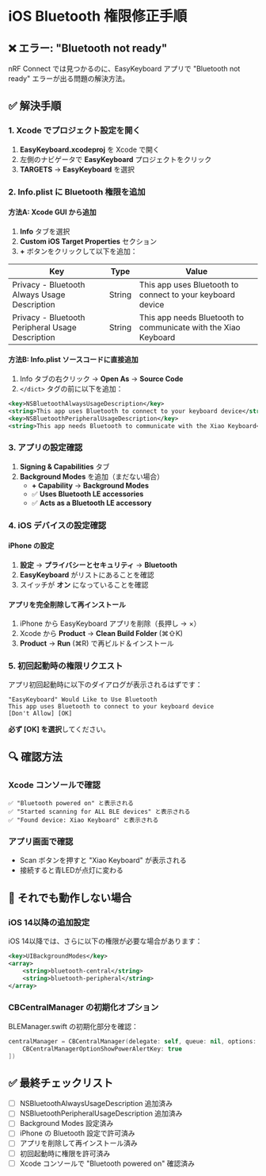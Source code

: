 # iOS Bluetooth 権限修正手順

## ❌ エラー: "Bluetooth not ready"

nRF Connect では見つかるのに、EasyKeyboard アプリで "Bluetooth not ready" エラーが出る問題の解決方法。

## ✅ 解決手順

### 1. Xcode でプロジェクト設定を開く

1. **EasyKeyboard.xcodeproj** を Xcode で開く
2. 左側のナビゲータで **EasyKeyboard** プロジェクトをクリック
3. **TARGETS** → **EasyKeyboard** を選択

### 2. Info.plist に Bluetooth 権限を追加

#### 方法A: Xcode GUI から追加

1. **Info** タブを選択
2. **Custom iOS Target Properties** セクション
3. **+** ボタンをクリックして以下を追加：

| Key | Type | Value |
|-----|------|-------|
| Privacy - Bluetooth Always Usage Description | String | This app uses Bluetooth to connect to your keyboard device |
| Privacy - Bluetooth Peripheral Usage Description | String | This app needs Bluetooth to communicate with the Xiao Keyboard |

#### 方法B: Info.plist ソースコードに直接追加

1. Info タブの右クリック → **Open As** → **Source Code**
2. `</dict>` タグの前に以下を追加：

```xml
<key>NSBluetoothAlwaysUsageDescription</key>
<string>This app uses Bluetooth to connect to your keyboard device</string>
<key>NSBluetoothPeripheralUsageDescription</key>
<string>This app needs Bluetooth to communicate with the Xiao Keyboard</string>
```

### 3. アプリの設定確認

1. **Signing & Capabilities** タブ
2. **Background Modes** を追加（まだない場合）
   - **+ Capability** → **Background Modes**
   - ✅ **Uses Bluetooth LE accessories**
   - ✅ **Acts as a Bluetooth LE accessory**

### 4. iOS デバイスの設定確認

#### iPhone の設定
1. **設定** → **プライバシーとセキュリティ** → **Bluetooth**
2. **EasyKeyboard** がリストにあることを確認
3. スイッチが **オン** になっていることを確認

#### アプリを完全削除して再インストール
1. iPhone から EasyKeyboard アプリを削除（長押し → ×）
2. Xcode から **Product** → **Clean Build Folder** (⌘⇧K)
3. **Product** → **Run** (⌘R) で再ビルド＆インストール

### 5. 初回起動時の権限リクエスト

アプリ初回起動時に以下のダイアログが表示されるはずです：
```
"EasyKeyboard" Would Like to Use Bluetooth
This app uses Bluetooth to connect to your keyboard device
[Don't Allow] [OK]
```

**必ず [OK] を選択**してください。

## 🔍 確認方法

### Xcode コンソールで確認
```
✅ "Bluetooth powered on" と表示される
✅ "Started scanning for ALL BLE devices" と表示される
✅ "Found device: Xiao Keyboard" と表示される
```

### アプリ画面で確認
- Scan ボタンを押すと "Xiao Keyboard" が表示される
- 接続すると青LEDが点灯に変わる

## 🚨 それでも動作しない場合

### iOS 14以降の追加設定

iOS 14以降では、さらに以下の権限が必要な場合があります：

```xml
<key>UIBackgroundModes</key>
<array>
    <string>bluetooth-central</string>
    <string>bluetooth-peripheral</string>
</array>
```

### CBCentralManager の初期化オプション

BLEManager.swift の初期化部分を確認：
```swift
centralManager = CBCentralManager(delegate: self, queue: nil, options: [
    CBCentralManagerOptionShowPowerAlertKey: true
])
```

## ✅ 最終チェックリスト

- [ ] NSBluetoothAlwaysUsageDescription 追加済み
- [ ] NSBluetoothPeripheralUsageDescription 追加済み
- [ ] Background Modes 設定済み
- [ ] iPhone の Bluetooth 設定で許可済み
- [ ] アプリを削除して再インストール済み
- [ ] 初回起動時に権限を許可済み
- [ ] Xcode コンソールで "Bluetooth powered on" 確認済み